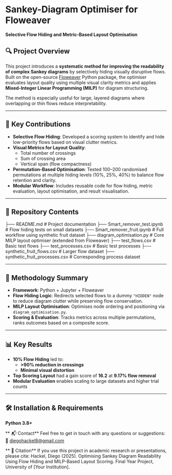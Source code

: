# Sankey-Diagram Optimiser for Floweaver  
**Selective Flow Hiding and Metric-Based Layout Optimisation**

## 🔍 Project Overview

This project introduces a **systematic method for improving the readability of complex Sankey diagrams** by selectively hiding visually disruptive flows. Built on the open-source [Floweaver](https://github.com/ricklupton/floweaver) Python package, the optimiser evaluates layout quality using multiple visual clarity metrics and applies **Mixed-Integer Linear Programming (MILP)** for diagram structuring.

The method is especially useful for large, layered diagrams where overlapping or thin flows reduce interpretability.

---

## 🚀 Key Contributions

- **Selective Flow Hiding**: Developed a scoring system to identify and hide low-priority flows based on visual clutter metrics.
- **Visual Metrics for Layout Quality**:
  - Total number of crossings  
  - Sum of crossing area  
  - Vertical span (flow compactness)
- **Permutation-Based Optimisation**: Tested 100–200 randomised permutations at multiple hiding levels (10%, 25%, 40%) to balance flow retention and clarity.
- **Modular Workflow**: Includes reusable code for flow hiding, metric evaluation, layout optimisation, and result visualisation.

---

## 📁 Repository Contents
├── README.md # Project documentation
├── Smart_remover_test.ipynb # Flow hiding tests on small datasets
├── Smart_remover_fruit.ipynb # Full workflow using synthetic fruit dataset
├── diagram_optimisation.py # Core MILP layout optimiser (extended from Floweaver)
├── test_flows.csv # Basic test flows
├── test_processes.csv # Basic test processes
├── synthetic_fruit_flows.csv # Larger flow dataset
├── synthetic_fruit_processes.csv # Corresponding process dataset


---

## 🧪 Methodology Summary

- **Framework**: Python + Jupyter + Floweaver  
- **Flow Hiding Logic**: Redirects selected flows to a dummy `"HIDDEN"` node to reduce diagram clutter while preserving flow conservation.  
- **MILP Layout Optimisation**: Optimises node ordering and positioning via `diagram_optimisation.py`.  
- **Scoring & Evaluation**: Tracks metrics across multiple permutations, ranks outcomes based on a composite score.

---

## 📊 Key Results

- **10% Flow Hiding** led to:
  - **>90% reduction in crossings**
  - **Minimal visual distortion**
- **Top Scoring Layout** had a gain score of **16.2** at **9.17% flow removal**
- **Modular Evaluation** enables scaling to large datasets and higher trial counts

---

## 🛠 Installation & Requirements
**Python 3.8+**

** 📬 Contact**
Feel free to get in touch with any questions or suggestions:
📧 diegohackel8@gmail.com

** 📖 Citation**
If you use this project in academic research or presentations, please cite:
Hackel, Diego (2025). Optimising Sankey Diagram Readability Using Flow Hiding and MILP-Based Layout Scoring. Final Year Project, University of [Your Institution].
